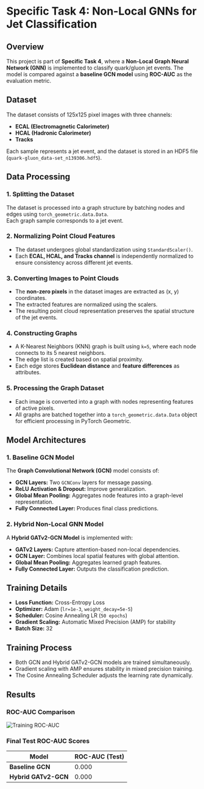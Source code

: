 # Specific Task 4: Non-Local GNNs for Jet Classification

## Overview
This project is part of **Specific Task 4**, where a **Non-Local Graph Neural Network (GNN)** is implemented to classify quark/gluon jet events. The model is compared against a **baseline GCN model** using **ROC-AUC** as the evaluation metric.

## Dataset
The dataset consists of 125x125 pixel images with three channels:
- **ECAL (Electromagnetic Calorimeter)**
- **HCAL (Hadronic Calorimeter)**
- **Tracks**

Each sample represents a jet event, and the dataset is stored in an HDF5 file (`quark-gluon_data-set_n139306.hdf5`).

## Data Processing

### 1. Splitting the Dataset
The dataset is processed into a graph structure by batching nodes and edges using `torch_geometric.data.Data`.  
Each graph sample corresponds to a jet event.

### 2. Normalizing Point Cloud Features
- The dataset undergoes global standardization using `StandardScaler()`.
- Each **ECAL, HCAL, and Tracks channel** is independently normalized to ensure consistency across different jet events.

### 3. Converting Images to Point Clouds
- The **non-zero pixels** in the dataset images are extracted as (x, y) coordinates.
- The extracted features are normalized using the scalers.
- The resulting point cloud representation preserves the spatial structure of the jet events.

### 4. Constructing Graphs
- A K-Nearest Neighbors (KNN) graph is built using `k=5`, where each node connects to its 5 nearest neighbors.
- The edge list is created based on spatial proximity.
- Each edge stores **Euclidean distance** and **feature differences** as attributes.

### 5. Processing the Graph Dataset
- Each image is converted into a graph with nodes representing features of active pixels.
- All graphs are batched together into a `torch_geometric.data.Data` object for efficient processing in PyTorch Geometric.

## Model Architectures

### 1. Baseline GCN Model
The **Graph Convolutional Network (GCN)** model consists of:
- **GCN Layers:** Two `GCNConv` layers for message passing.
- **ReLU Activation & Dropout:** Improve generalization.
- **Global Mean Pooling:** Aggregates node features into a graph-level representation.
- **Fully Connected Layer:** Produces final class predictions.

### 2. Hybrid Non-Local GNN Model
A **Hybrid GATv2-GCN Model** is implemented with:
- **GATv2 Layers:** Capture attention-based non-local dependencies.
- **GCN Layer:** Combines local spatial features with global attention.
- **Global Mean Pooling:** Aggregates learned graph features.
- **Fully Connected Layer:** Outputs the classification prediction.

## Training Details

- **Loss Function:** Cross-Entropy Loss  
- **Optimizer:** Adam (`lr=1e-3`, `weight_decay=5e-5`)  
- **Scheduler:** Cosine Annealing LR (`50 epochs`)  
- **Gradient Scaling:** Automatic Mixed Precision (AMP) for stability  
- **Batch Size:** 32  

## Training Process
- Both GCN and Hybrid GATv2-GCN models are trained simultaneously.
- Gradient scaling with AMP ensures stability in mixed precision training.
- The Cosine Annealing Scheduler adjusts the learning rate dynamically.

## Results

### ROC-AUC Comparison
![Training ROC-AUC](curve.png)

### Final Test ROC-AUC Scores
| Model | ROC-AUC (Test) |
|------------|---------------|
| **Baseline GCN** | 0.000 | 
| **Hybrid GATv2-GCN** | 0.000 | 


